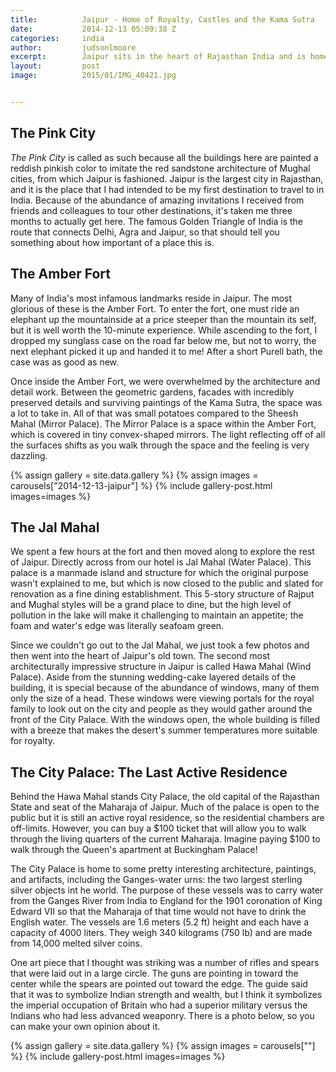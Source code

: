 ```yaml
---
title:			Jaipur - Home of Royalty, Castles and the Kama Sutra
date:			2014-12-13 05:09:38 Z
categories:		india
author:			judsonlmoore
excerpt:		Jaipur sits in the heart of Rajasthan India and is home to detailed architecture and epic palaces suitable only for the most refined tastes in the world.
layout:			post
image:			2015/01/IMG_40421.jpg


---
```


## The Pink City

*The Pink City* is called as such because all the buildings here are painted a reddish pinkish color to imitate the red sandstone architecture of Mughal cities, from which Jaipur is fashioned. Jaipur is the largest city in Rajasthan, and it is the place that I had intended to be my first destination to travel to in India. Because of the abundance of amazing invitations I received from friends and colleagues to tour other destinations, it's taken me three months to actually get here. The famous Golden Triangle of India is the route that connects Delhi, Agra and Jaipur, so that should tell you something about how important of a place this is.

## The Amber Fort

Many of India's most infamous landmarks reside in Jaipur. The most glorious of these is the Amber Fort. To enter the fort, one must ride an elephant up the mountainside at a price steeper than the mountain its self, but it is well worth the 10-minute experience. While ascending to the fort, I dropped my sunglass case on the road far below me, but not to worry, the next elephant picked it up and handed it to me! After a short Purell bath, the case was as good as new.

Once inside the Amber Fort, we were overwhelmed by the architecture and detail work. Between the geometric gardens, facades with incredibly preserved details and surviving paintings of the Kama Sutra, the space was a lot to take in. All of that was small potatoes compared to the Sheesh Mahal (Mirror Palace). The Mirror Palace is a space within the Amber Fort, which is covered in tiny convex-shaped mirrors. The light reflecting off of all the surfaces shifts as you walk through the space and the feeling is very dazzling.

{% assign gallery = site.data.gallery %}
{% assign images = carousels["2014-12-13-jaipur"] %}
{% include gallery-post.html images=images %}

## The Jal Mahal

We spent a few hours at the fort and then moved along to explore the rest of Jaipur. Directly across from our hotel is Jal Mahal (Water Palace). This palace is a manmade island and structure for which the original purpose wasn't explained to me, but which is now closed to the public and slated for renovation as a fine dining establishment. This 5-story structure of Rajput and Mughal styles will be a grand place to dine, but the high level of pollution in the lake will make it challenging to maintain an appetite; the foam and water's edge was literally seafoam green.

Since we couldn't go out to the Jal Mahal, we just took a few photos and then went into the heart of Jaipur's old town. The second most architecturally impressive structure in Jaipur is called Hawa Mahal (Wind Palace). Aside from the stunning wedding-cake layered details of the building, it is special because of the abundance of windows, many of them only the size of a head. These windows were viewing portals for the royal family to look out on the city and people as they would gather around the front of the City Palace. With the windows open, the whole building is filled with a breeze that makes the desert's summer temperatures more suitable for royalty.

## The City Palace: The Last Active Residence

Behind the Hawa Mahal stands City Palace, the old capital of the Rajasthan State and seat of the Maharaja of Jaipur. Much of the palace is open to the public but it is still an active royal residence, so the residential chambers are off-limits. However, you can buy a $100 ticket that will allow you to walk through the living quarters of the current Maharaja. Imagine paying $100 to walk through the Queen's apartment at Buckingham Palace!

The City Palace is home to some pretty interesting architecture, paintings, and artifacts, including the Ganges-water urns: the two largest sterling silver objects int he world. The purpose of these vessels was to carry water from the Ganges River from India to England for the 1901 coronation of King Edward VII so that the Maharaja of that time would not have to drink the English water. The vessels are 1.6 meters (5.2 ft) height and each have a capacity of 4000 liters. They weigh 340 kilograms (750 lb) and are made from 14,000 melted silver coins.

One art piece that I thought was striking was a number of rifles and spears that were laid out in a large circle. The guns are pointing in toward the center while the spears are pointed out toward the edge. The guide said that it was to symbolize Indian strength and wealth, but I think it symbolizes the imperial occupation of Britain who had a superior military versus the Indians who had less advanced weaponry. There is a photo below, so you can make your own opinion about it.

{% assign gallery = site.data.gallery %}
{% assign images = carousels[""] %}
{% include gallery-post.html images=images %}
